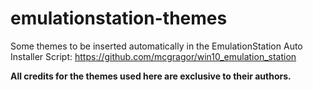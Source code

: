 # emulationstation-themes


Some themes to be inserted automatically in the EmulationStation Auto Installer Script: 
https://github.com/mcgragor/win10_emulation_station

**All credits for the themes used here are exclusive to their authors.**


